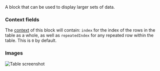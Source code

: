 A block that can be used to display larger sets of data.

### Context fields

The [context](https://appsemble.app/docs/remappers/data#context) of this block will contain: `index`
for the index of the rows in the table as a whole, as well as `repeatedIndex` for any repeated row
within the table. This is `0` by default.

### Images

![Table screenshot](https://gitlab.com/appsemble/appsemble/-/raw/0.34.15-test.1/config/assets/table.png)
